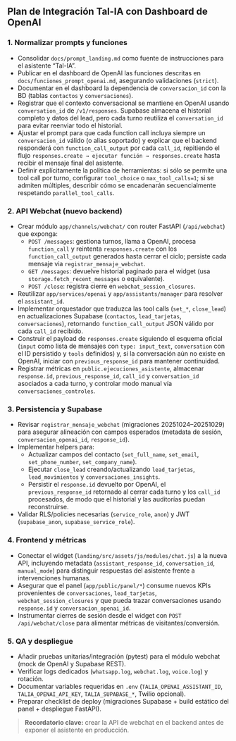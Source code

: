 ## Plan de Integración Tal-IA con Dashboard de OpenAI

### 1. Normalizar prompts y funciones
- Consolidar `docs/prompt_landing.md` como fuente de instrucciones para el asistente “Tal-IA”.
- Publicar en el dashboard de OpenAI las funciones descritas en `docs/funciones_prompt_openai.md`, asegurando validaciones (`strict`).
- Documentar en el dashboard la dependencia de `conversacion_id` con la BD (tablas `contactos` y `conversaciones`).
- Registrar que el contexto conversacional se mantiene en OpenAI usando `conversation_id` de `/v1/responses`. Supabase almacena el historial completo y datos del lead, pero cada turno reutiliza el `conversation_id` para evitar reenviar todo el historial.
- Ajustar el prompt para que cada function call incluya siempre un `conversacion_id` válido (o alias soportado) y explicar que el backend responderá con `function_call_output` por cada `call_id`, repitiendo el flujo `responses.create → ejecutar función → responses.create` hasta recibir el mensaje final del asistente.
- Definir explícitamente la política de herramientas: si sólo se permite una tool call por turno, configurar `tool_choice` o `max_tool_calls=1`; si se admiten múltiples, describir cómo se encadenarán secuencialmente respetando `parallel_tool_calls`.

### 2. API Webchat (nuevo backend)
- Crear módulo `app/channels/webchat/` con router FastAPI (`/api/webchat`) que exponga:
  - `POST /messages`: gestiona turnos, llama a OpenAI, procesa `function_call` y reintenta `responses.create` con los `function_call_output` generados hasta cerrar el ciclo; persiste cada mensaje via `registrar_mensaje_webchat`.
  - `GET /messages`: devuelve historial paginado para el widget (usa `storage.fetch_recent_messages` o equivalente).
  - `POST /close`: registra cierre en `webchat_session_closures`.
- Reutilizar `app/services/openai` y `app/assistants/manager` para resolver el `assistant_id`.
- Implementar orquestador que traduzca las tool calls (`set_*`, `close_lead`) en actualizaciones Supabase (`contactos`, `lead_tarjetas`, `conversaciones`), retornando `function_call_output` JSON válido por cada `call_id` recibido.
- Construir el payload de `responses.create` siguiendo el esquema oficial (`input` como lista de mensajes con `type: input_text`, `conversation` con el ID persistido y `tools` definidos) y, si la conversación aún no existe en OpenAI, iniciar con `previous_response_id` para mantener continuidad.
- Registrar métricas en `public.ejecuciones_asistente`, almacenar `response.id`, `previous_response_id`, `call_id` y `conversation_id` asociados a cada turno, y controlar modo manual vía `conversaciones_controles`.

### 3. Persistencia y Supabase
- Revisar `registrar_mensaje_webchat` (migraciones 20251024–20251029) para asegurar alineación con campos esperados (metadata de sesión, `conversacion_openai_id`, `response_id`).
- Implementar helpers para:
  - Actualizar campos del contacto (`set_full_name`, `set_email`, `set_phone_number`, `set_company_name`).
  - Ejecutar `close_lead` creando/actualizando `lead_tarjetas`, `lead_movimientos` y `conversaciones_insights`.
  - Persistir el `response.id` devuelto por OpenAI, el `previous_response_id` retornado al cerrar cada turno y los `call_id` procesados, de modo que el historial y las auditorías puedan reconstruirse.
- Validar RLS/policies necesarias (`service_role`, `anon`) y JWT (`supabase_anon`, `supabase_service_role`).

### 4. Frontend y métricas
- Conectar el widget (`landing/src/assets/js/modules/chat.js`) a la nueva API, incluyendo metadata (`assistant_response_id`, `conversation_id`, `manual_mode`) para distinguir respuestas del asistente frente a intervenciones humanas.
- Asegurar que el panel (`app/public/panel/*`) consume nuevos KPIs provenientes de `conversaciones`, `lead_tarjetas`, `webchat_session_closures` y que pueda trazar conversaciones usando `response.id` y `conversacion_openai_id`.
- Instrumentar cierres de sesión desde el widget con `POST /api/webchat/close` para alimentar métricas de visitantes/conversión.

### 5. QA y despliegue
- Añadir pruebas unitarias/integración (pytest) para el módulo webchat (mock de OpenAI y Supabase REST).
- Verificar logs dedicados (`whatsapp.log`, `webchat.log`, `voice.log`) y rotación.
- Documentar variables requeridas en `.env` (`TALIA_OPENAI_ASSISTANT_ID`, `TALIA_OPENAI_API_KEY`, `TALIA_SUPABASE_*`, Twilio opcional).
- Preparar checklist de deploy (migraciones Supabase + build estático del panel + despliegue FastAPI).

> **Recordatorio clave:** crear la API de webchat en el backend antes de exponer el asistente en producción.

